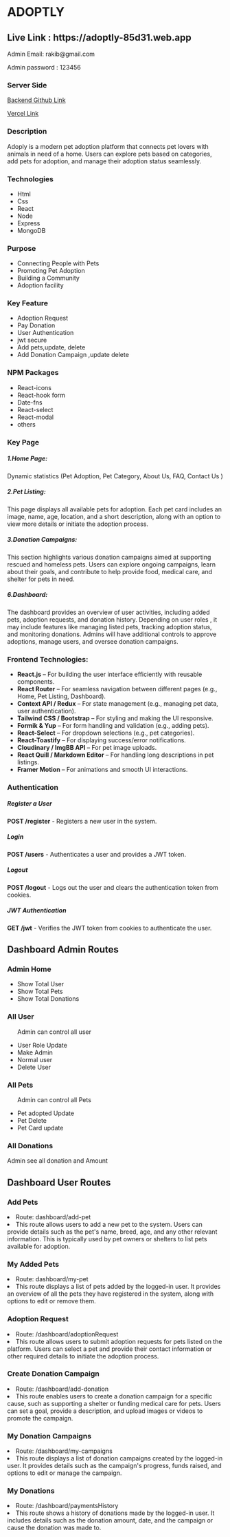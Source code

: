 <div> 
   <h1 className="font-bold">
ADOPTLY </h1>

   <h2>
   Live Link : https://adoptly-85d31.web.app </h2> 
   <p>Admin Email: rakib@gmail.com</p>
   <p>Admin password : 123456</p>
    <h3 className="font-semibold">Server Side</h3>
    <a href="https://github.com/mahmudrkb/adoptly-server-12" target="_blank"
      >Backend Github Link</a
    > 
    <br>

<a href="https://adoptly-server.vercel.app" target="_blank">Vercel Link</a>

   <div> 
 <h3 className="font-semibold">Description</h3>
 <p>Adoply is a modern pet adoption platform that connects pet lovers with animals in need of a home. Users can explore pets based on categories, add pets for adoption, and manage their adoption status seamlessly.</p>
 </div>

</div>
<div>
    <h3 className="font-semibold"> Technologies</h3>
      <ul>
        <li>Html</li>
        <li>Css</li>
        <li>React</li>
        <li>Node</li>
        <li>Express</li>
        <li>MongoDB</li>
      </ul>
</div>
<div>
    <h3 className="font-semibold"> Purpose</h3>
      <ul>
        <li>Connecting People with Pets</li>
        <li>Promoting Pet Adoption</li>
        <li> Building a Community</li>
        <li> Adoption facility</li>
      </ul>
</div>

<div>
    <h3 className="font-semibold">Key  Feature</h3>
    <ul>
    <li> Adoption Request  </li>
    <li> Pay Donation   </li>
      <li>User Authentication</li>
      <li> jwt  secure</li>
      <li> Add pets,update, delete </li>
      <li> Add Donation Campaign ,update delete</li>
    </ul>
</div>

<div>
    <h3 className="font-semibold">NPM Packages</h3>
    <ul>
     <li> React-icons</li>
     <li>React-hook form </li>
     <li>Date-fns </li>
     <li>React-select </li>
     <li>React-modal </li>
     <li>others </li>
    </ul>
</div>

<div>
 <h3 className="font-semibold"> Key Page </h3>
  <h5>1.Home Page:</h5>
  <p>Dynamic statistics  (Pet Adoption, Pet Category, About Us, FAQ, Contact Us )</p>

  <h5>2.Pet Listing:</h5>
  <p>This page displays all available pets for adoption. Each pet card includes an image, name, age, location, and a short description, along with an option to view more details or initiate the adoption process. </p>
  <h5>3.Donation Campaigns:</h5>
  <p>This section highlights various donation campaigns aimed at supporting rescued and homeless pets. Users can explore ongoing campaigns, learn about their goals, and contribute to help provide food, medical care, and shelter for pets in need.</p>
  <h5>6.Dashboard:</h5>
  <p>The dashboard provides an overview of user activities, including added pets, adoption requests, and donation history. Depending on user roles , it may include features like managing listed pets, tracking adoption status, and monitoring donations. Admins will have additional controls to approve adoptions, manage users, and oversee donation campaigns.</p>
  </div>

  <div>

 <h3 class="font-semibold">Frontend Technologies:</h3>
  <ul>
    <li><strong>React.js</strong> – For building the user interface efficiently with reusable components.</li>
    <li><strong>React Router</strong> – For seamless navigation between different pages (e.g., Home, Pet Listing, Dashboard).</li>
    <li><strong>Context API / Redux</strong> – For state management (e.g., managing pet data, user authentication).</li>
    <li><strong>Tailwind CSS / Bootstrap</strong> – For styling and making the UI responsive.</li>
    <li><strong>Formik & Yup</strong> – For form handling and validation (e.g., adding pets).</li>
    <li><strong>React-Select</strong> – For dropdown selections (e.g., pet categories).</li>
    <li><strong>React-Toastify</strong> – For displaying success/error notifications.</li>
    <li><strong>Cloudinary / ImgBB API</strong> – For pet image uploads.</li>
    <li><strong>React Quill / Markdown Editor</strong> – For handling long descriptions in pet listings.</li>
    <li><strong>Framer Motion</strong> – For animations and smooth UI interactions.</li>
  </ul>
  </div>
  
<div>
  <h3 class="font-semibold">Authentication</h3>

  <h5>Register a User</h5>
  <p><strong>POST /register</strong> - Registers a new user in the system.</p>

  <h5>Login</h5>
  <p><strong>POST /users</strong> - Authenticates a user and provides a JWT token.</p>

  <h5>Logout</h5>
  <p><strong>POST /logout</strong> - Logs out the user and clears the authentication token from cookies.</p>

  <h5>JWT Authentication</h5>
  <p><strong>GET /jwt</strong> - Verifies the JWT token from cookies to authenticate the user.</p>
  </div>

  <div>
      <h2>Dashboard Admin Routes</h2>
      <div>
        <h3 className="semi-bold">Admin Home</h3>
        <ul>
          <li>Show Total User</li>
          <li>Show Total Pets</li>
          <li>Show Total Donations</li>
        </ul>
      </div>

   <div>
        <h3 className="semi-bold">All User</h3>
        <ul>
          <p>Admin can control all user </p>
          <li>User Role Update</li>
          <li>Make Admin</li>
          <li>Normal user</li>
          <li>Delete User</li>
        </ul>
    </div>

  <div>
        <h3 className="semi-bold">All Pets</h3>
        <ul>
          <p>Admin can control all Pets </p>
          <li>Pet adopted  Update</li>
          <li>Pet Delete</li>
          <li>Pet Card update </li>
           </ul>

   </div>

  <div>
        <h3 className="semi-bold">All Donations</h3>
        <p>
          Admin see all donation  and Amount
        </p>
    </div>
</div>
<div>
      <h2>Dashboard User Routes</h2>
      <div>
        <h3 className="semi-bold">Add Pets</h3>
        <li>
          <span className="semi-bold">Route:</span>
          dashboard/add-pet
        </li>
        <li>
          This route allows users to add a new pet to the system. Users can
          provide details such as the pet's name, breed, age, and any other
          relevant information. This is typically used by pet owners or shelters
          to list pets available for adoption.
        </li>
      </div>

  <div>
        <h3 className="semi-bold">My Added Pets</h3>
        <li>
           <span className="semi-bold">Route:</span>
          dashboard/my-pet
        </li>
        <li>
          This route displays a list of pets added by the logged-in user. It
          provides an overview of all the pets they have registered in the
          system, along with options to edit or remove them.
        </li>
      </div>
      <div>
        <h3 className="semi-bold">Adoption Request</h3>
        <li>
           <span className="semi-bold">Route:</span>
          /dashboard/adoptionRequest
        </li>
        <li>
          This route allows users to submit adoption requests for pets listed on the platform. Users can select a pet and provide their contact information or other required details to initiate the adoption process.
        </li>
      </div>
      <div>
        <h3 className="semi-bold">Create Donation Campaign</h3>
        <li>
          <span className="semi-bold">Route:</span>
          /dashboard/add-donation
        </li>
        <li>
          This route enables users to create a donation campaign for a specific cause, such as supporting a shelter or funding medical care for pets. Users can set a goal, provide a description, and upload images or videos to promote the campaign.
        </li>
      </div>
      <div>
        <h3 className="semi-bold">My Donation Campaigns</h3>
        <li>
          <span className="semi-bold">Route:</span>
          /dashboard/my-campaigns
        </li>
        <li>
          This route displays a list of donation campaigns created by the logged-in user. It provides details such as the campaign's progress, funds raised, and options to edit or manage the campaign.
        </li>
      </div>
      <div>
        <h3 className="semi-bold">My Donations</h3>
        <li>
           <span className="semi-bold">Route:</span>
         /dashboard/paymentsHistory
        </li>
        <li>
          This route shows a history of donations made by the logged-in user. It includes details such as the donation amount, date, and the campaign or cause the donation was made to.
        </li>
      </div>

</div>
